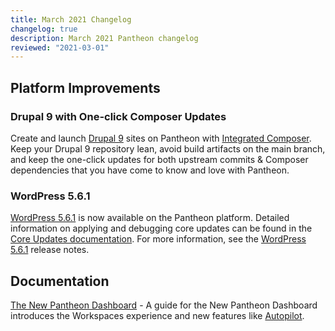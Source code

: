 ```yaml
---
title: March 2021 Changelog
changelog: true
description: March 2021 Pantheon changelog
reviewed: "2021-03-01"
---
```


## Platform Improvements

### Drupal 9 with One-click Composer Updates

Create and launch [Drupal 9](/drupal) sites on Pantheon with [Integrated Composer](/guides/integrated-composer/one-click-updates). Keep your Drupal 9 repository lean, avoid build artifacts on the main branch, and keep the one-click updates for both upstream commits & Composer dependencies that you have come to know and love with Pantheon.

<!-- excerpt -->

### WordPress 5.6.1

[WordPress 5.6.1](https://wordpress.org/support/wordpress-version/version-5-6-1/#summary) is now available on the Pantheon platform. Detailed information on applying and debugging core updates can be found in the [Core Updates documentation](/core-updates). For more information, see the [WordPress 5.6.1](https://wordpress.org/support/wordpress-version/version-5-6-1/#summary) release notes.

## Documentation

[The New Pantheon Dashboard](/guides/new-dashboard) - A guide for the New Pantheon Dashboard introduces the Workspaces experience and new features like [Autopilot](/guides/autopilot).
